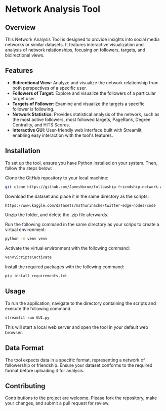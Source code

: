 
# Network Analysis Tool

## Overview
This Network Analysis Tool is designed to provide insights into social media networks or similar datasets. It features interactive visualization and analysis of network relationships, focusing on followers, targets, and bidirectional views.

## Features
- **Bidirectional View**: Analyze and visualize the network relationship from both perspectives of a specific user.
- **Followers of Target**: Explore and visualize the followers of a particular target user.
- **Targets of Follower**: Examine and visualize the targets a specific follower is following.
- **Network Statistics**: Provides statistical analysis of the network, such as the most active followers, most followed targets, PageRank, Degree Centrality, and HITS Scores.
- **Interactive GUI**: User-friendly web interface built with Streamlit, enabling easy interaction with the tool's features.

## Installation
To set up the tool, ensure you have Python installed on your system. Then, follow the steps below:

Clone the GitHub repository to your local machine:
```bash
git clone https://github.com/JamesNorum/followship-friendship-network-analysis-tool
```
Download the dataset and place it in the same directory as the scripts:
```bash
https://www.kaggle.com/datasets/mathurinache/twitter-edge-nodes/code
```
Unzip the folder, and delete the .zip file aferwards.

Run the following command in the same directory as your scrips to create a virtual environment:
```bash
python -m venv venv
```
Activate the virtual environment with the following command:
```bash
venv\Scripts\activate
```
Install the required packages with the following command:
```bash
pip install requirements.txt
```
## Usage
To run the application, navigate to the directory containing the scripts and execute the following command:

```bash
streamlit run GUI.py
```

This will start a local web server and open the tool in your default web browser.

## Data Format
The tool expects data in a specific format, representing a network of followership or friendship. Ensure your dataset conforms to the required format before uploading it for analysis.

## Contributing
Contributions to the project are welcome. Please fork the repository, make your changes, and submit a pull request for review.
